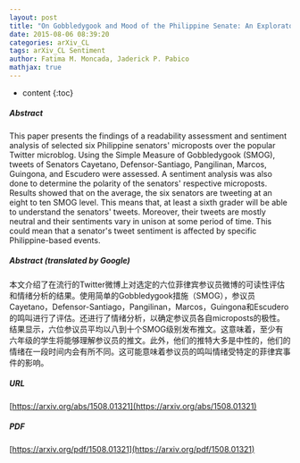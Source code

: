 ```yaml
---
layout: post
title: "On Gobbledygook and Mood of the Philippine Senate: An Exploratory Study on the Readability and Sentiment of Selected Philippine Senators' Microposts"
date: 2015-08-06 08:39:20
categories: arXiv_CL
tags: arXiv_CL Sentiment
author: Fatima M. Moncada, Jaderick P. Pabico
mathjax: true
---
```


* content
{:toc}

##### Abstract
This paper presents the findings of a readability assessment and sentiment analysis of selected six Philippine senators' microposts over the popular Twitter microblog. Using the Simple Measure of Gobbledygook (SMOG), tweets of Senators Cayetano, Defensor-Santiago, Pangilinan, Marcos, Guingona, and Escudero were assessed. A sentiment analysis was also done to determine the polarity of the senators' respective microposts. Results showed that on the average, the six senators are tweeting at an eight to ten SMOG level. This means that, at least a sixth grader will be able to understand the senators' tweets. Moreover, their tweets are mostly neutral and their sentiments vary in unison at some period of time. This could mean that a senator's tweet sentiment is affected by specific Philippine-based events.

##### Abstract (translated by Google)
本文介绍了在流行的Twitter微博上对选定的六位菲律宾参议员微博的可读性评估和情绪分析的结果。使用简单的Gobbledygook措施（SMOG），参议员Cayetano，Defensor-Santiago，Pangilinan，Marcos，Guingona和Escudero的鸣叫进行了评估。还进行了情绪分析，以确定参议员各自microposts的极性。结果显示，六位参议员平均以八到十个SMOG级别发布推文。这意味着，至少有六年级的学生将能够理解参议员的推文。此外，他们的推特大多是中性的，他们的情绪在一段时间内会有所不同。这可能意味着参议员的鸣叫情绪受特定的菲律宾事件的影响。

##### URL
[https://arxiv.org/abs/1508.01321](https://arxiv.org/abs/1508.01321)

##### PDF
[https://arxiv.org/pdf/1508.01321](https://arxiv.org/pdf/1508.01321)

